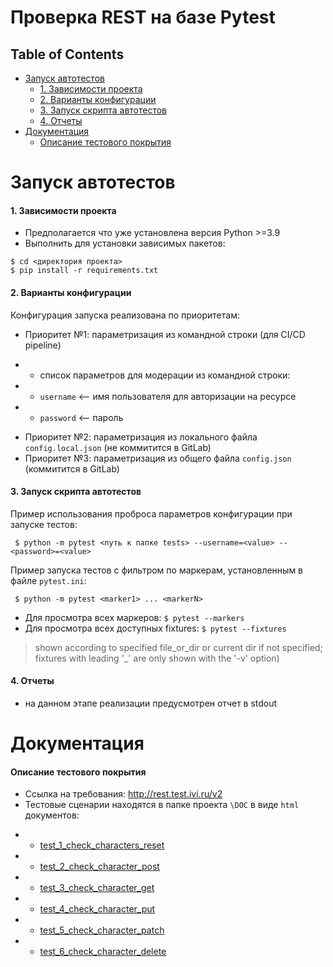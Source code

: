 Проверка REST на базе Pytest
============================

Table of Contents
-----------------
* [Запуск автотестов](#запуск-автотестов)
  * [1. Зависимости проекта](#1-зависимости-проекта)
  * [2. Варианты конфигурации](#2-варианты-конфигурации)
  * [3. Запуск скрипта автотестов](#3-запуск-скрипта-автотестов)
  * [4. Отчеты](#4-отчеты)
* [Документация](#Документация)
  * [Описание тестового покрытия](#описание-тестового-покрытия)

Запуск автотестов
============================
#### 1. Зависимости проекта
- Предполагается что уже установлена версия Python >=3.9
- Выполнить для установки зависимых пакетов:
```
$ cd <директория проекта>
$ pip install -r requirements.txt
```
#### 2. Варианты конфигурации
Конфигурация запуска реализована по приоритетам:
- Приоритет №1: параметризация из командной строки (для CI/CD pipeline)
 * * список параметров для модерации из командной строки:
 * * `username`  <-- имя пользователя для авторизации на ресурсе
 * * `password`  <-- пароль
- Приоритет №2: параметризация из локального файла `config.local.json` (не коммитится в GitLab)
- Приоритет №3: параметризация из общего файла `config.json` (коммитится в GitLab)
#### 3. Запуск скрипта автотестов
Пример использования проброса параметров конфигурации при запуске тестов:
```
 $ python -m pytest <путь к папке tests> --username=<value> --<password>=<valuе>
```
Пример запуска тестов с фильтром по маркерам, установленным в файле `pytest.ini`:
```
 $ python -m pytest <marker1> ... <markerN>
```
- Для просмотра всех маркеров: ```$ pytest --markers```
- Для просмотра всех доступных fixtures: ```$ pytest --fixtures```
> shown according to specified file_or_dir or current dir if not specified;
> fixtures with leading '_' are only shown with the '-v' option)

#### 4. Отчеты
- на данном этапе реализации предусмотрен отчет в stdout

Документация
============================
#### Описание тестового покрытия
- Ссылка на требования: http://rest.test.ivi.ru/v2
- Тестовые сценарии находятся в папке проекта  ```\DOC``` в виде ```html``` документов:
 * * [test_1_check_characters_reset](https://github.com/sarzamas/pytest_rest_example/blob/master/DOC/test_1_check_characters_reset.html)
 * * [test_2_check_character_post](https://github.com/sarzamas/pytest_rest_example/blob/master/DOC/test_2_check_character_post.html)
 * * [test_3_check_character_get](https://github.com/sarzamas/pytest_rest_example/blob/master/DOC/test_3_check_character_get.html)
 * * [test_4_check_character_put](https://github.com/sarzamas/pytest_rest_example/blob/master/DOC/test_4_check_character_put.html)
 * * [test_5_check_character_patch](https://github.com/sarzamas/pytest_rest_example/blob/master/DOC/test_5_check_character_patch.html)
 * * [test_6_check_character_delete](https://github.com/sarzamas/pytest_rest_example/blob/master/DOC/test_6_check_character_delete.html)
